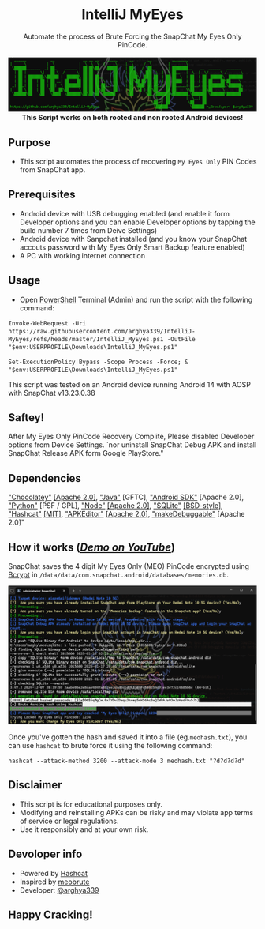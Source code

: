<h1 align="center">IntelliJ MyEyes</h1>
<p align="center">
Automate the process of Brute Forcing the SnapChat My Eyes Only PinCode.
<br>
<br>
<img src="docs/images/Main.png">
<br>
<b> This Script works on both rooted and non rooted Android devices! </b>
<br>

## Purpose
- This script automates the process of recovering `My Eyes Only` PIN Codes from SnapChat app.

## Prerequisites
- Android device with USB debugging enabled (and enable it form Developer options and you can enable Developer options by tapping the build number 7 times from Deive Settings)
- Android device with Sanpchat installed (and you know your SnapChat accouts password with My Eyes Only Smart Backup feature enabled)
- A PC with working internet connection

## Usage
- Open [PowerShell](https://github.com/PowerShell/PowerShell) Terminal (Admin) and run the script with the following command:

```
Invoke-WebRequest -Uri https://raw.githubusercontent.com/arghya339/IntelliJ-MyEyes/refs/heads/master/IntelliJ_MyEyes.ps1 -OutFile "$env:USERPROFILE\Downloads\IntelliJ_MyEyes.ps1"
```

```
Set-ExecutionPolicy Bypass -Scope Process -Force; & "$env:USERPROFILE\Downloads\IntelliJ_MyEyes.ps1"
```

This script was tested on an Android device running Android 14 with AOSP with SnapChat
v13.23.0.38

## Saftey!
After My Eyes Only PinCode Recovery Complite, Please disabled Developer options from Device Settings. `nor uninstall SnapChat Debug APK and install SnapChat Release APK form Google PlayStore."

## Dependencies
["Chocolatey"](https://github.com/chocolatey/choco) [[Apache 2.0]](https://github.com/chocolatey/choco/blob/develop/LICENSE), ["Java"](https://www.java.com/en/download/) [GFTC], ["Android SDK"](https://developer.android.com/tools) [Apache 2.0], ["Python"](https://www.python.org/downloads/) [PSF / GPL], ["Node"](https://github.com/nodejs/node) [[Apache 2.0]](https://github.com/nodejs/node/blob/main/LICENSE), ["SQLite"](https://github.com/sqlite/sqlite) [[BSD-style]](https://github.com/sqlite/sqlite/blob/master/LICENSE.md), ["Hashcat"](https://github.com/hashcat/hashcat) [[MIT]](https://github.com/hashcat/hashcat/blob/master/docs/license.txt), ["APKEditor"](https://github.com/REAndroid/APKEditor) [[Apache 2.0]](https://github.com/REAndroid/APKEditor/blob/master/LICENSE), ["makeDebuggable"](https://github.com/julKali/makeDebuggable) [Apache 2.0]"

## How it works (_[Demo on YouTube](https://youtu.be/5IjG4nY2Bog)_)
SnapChat saves the 4 digit My Eyes Only (MEO) PinCode encrypted using [Bcrypt](https://en.wikipedia.org/wiki/Bcrypt) in `/data/data/com.snapchat.android/databases/memories.db`.

![image](docs/images/Result.png)

Once you've gotten the hash and saved it into a file (eg.`meohash.txt`), you can use `hashcat` to brute force it using the following command:
```
hashcat --attack-method 3200 --attack-mode 3 meohash.txt "?d?d?d?d"
```

## Disclaimer
- This script is for educational purposes only. 
- Modifying and reinstalling APKs can be risky and may violate app terms of service or legal regulations. 
- Use it responsibly and at your own risk.

## Devoloper info
- Powered by [Hashcat](github.com/hashcat/hashcat)
- Inspired by [meobrute](github.com/sdushantha/meobrute)
- Developer: [@arghya339](github.com/arghya339)

## Happy Cracking!
